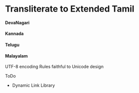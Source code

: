# Transliterate to Extended Tamil

#### DevaNagari
#### Kannada
#### Telugu
#### Malayalam

UTF-8 encoding
Rules faithful to Unicode design

ToDo
* Dynamic Link Library 